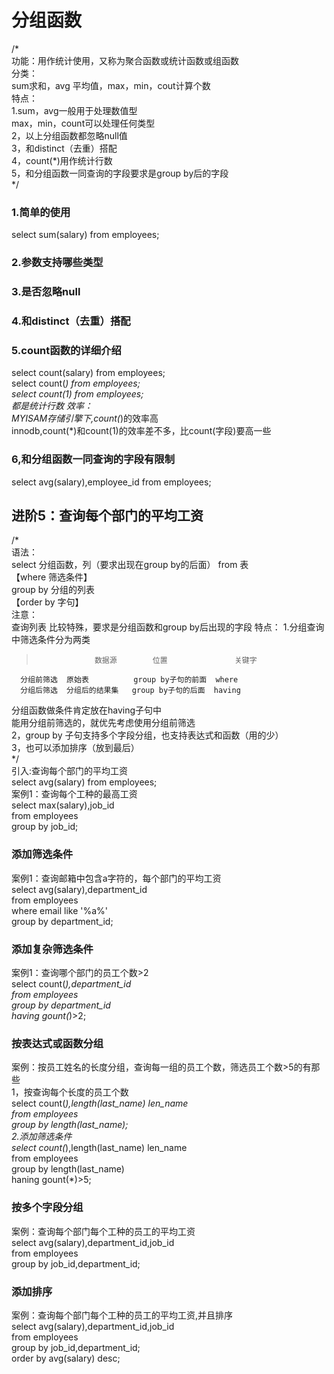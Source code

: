 # 分组函数
/*  
功能：用作统计使用，又称为聚合函数或统计函数或组函数  
分类：  
sum求和，avg 平均值，max，min，cout计算个数   
特点：  
1.sum，avg一般用于处理数值型  
  max，min，count可以处理任何类型  
2，以上分组函数都忽略null值  
3，和distinct（去重）搭配  
4，count(*)用作统计行数  
5，和分组函数一同查询的字段要求是group by后的字段  
*/  
### 1.简单的使用
select sum(salary) from employees;  
### 2.参数支持哪些类型
### 3.是否忽略null
### 4.和distinct（去重）搭配
### 5.count函数的详细介绍
select count(salary) from employees;  
select count(*) from employees;  
select count(1) from employees;  
都是统计行数
效率：  
MYISAM存储引擎下,count(*)的效率高  
innodb,count(*)和count(1)的效率差不多，比count(字段)要高一些 
### 6,和分组函数一同查询的字段有限制
select avg(salary),employee_id from employees;   
## 进阶5：查询每个部门的平均工资
/*  
语法：  
     select 分组函数，列（要求出现在group by的后面） 
     from 表   
     【where 筛选条件】  
     group by 分组的列表  
      【order by 字句】  
注意：  
     查询列表  比较特殊，要求是分组函数和group by后出现的字段 
特点：
    1.分组查询中筛选条件分为两类  
>                  数据源        位置               关键字
      分组前筛选  原始表          group by子句的前面  where
      分组后筛选  分组后的结果集   group by子句的后面  having

分组函数做条件肯定放在having子句中  
能用分组前筛选的，就优先考虑使用分组前筛选  
2，group by 子句支持多个字段分组，也支持表达式和函数（用的少）  
3，也可以添加排序（放到最后）  
*/  
引入:查询每个部门的平均工资  
select avg(salary) from employees;  
案例1：查询每个工种的最高工资  
select max(salary),job_id  
from employees  
group by job_id;
### 添加筛选条件  
案例1：查询邮箱中包含a字符的，每个部门的平均工资  
select avg(salary),department_id  
from employees  
where email like '%a%'  
group by department_id;  
### 添加复杂筛选条件
案例1：查询哪个部门的员工个数>2  
select count(*),department_id  
from employees  
group by department_id  
having gount(*)>2;
### 按表达式或函数分组
案例：按员工姓名的长度分组，查询每一组的员工个数，筛选员工个数>5的有那些  
1，按查询每个长度的员工个数  
select count(*),length(last_name) len_name  
from employees  
group by length(last_name);  
2.添加筛选条件  
select count(*),length(last_name) len_name  
from employees  
group by length(last_name)  
haning gount(*)>5;  
### 按多个字段分组
案例：查询每个部门每个工种的员工的平均工资  
select avg(salary),department_id,job_id  
from employees  
group by job_id,department_id;  
### 添加排序
案例：查询每个部门每个工种的员工的平均工资,并且排序  
select avg(salary),department_id,job_id  
from employees  
group by job_id,department_id;  
order by avg(salary) desc;  